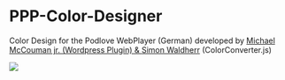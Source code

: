 PPP-Color-Designer
==================

Color Design for the Podlove WebPlayer (German) developed by <a href="https://github.com/McCouman/PPP-Color-Designer/">Michael McCouman jr. (Wordpress Plugin) & <a href="https://github.com/SimonWaldherr">Simon Waldherr</a> (ColorConverter.js)

<img src="https://raw.github.com/McCouman/PPP-Color-Designer/master/ppp-color-designer/screenshot.png" />


